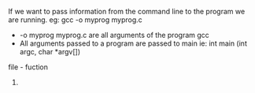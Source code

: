If we want to pass information from the command line to the program we are running.
	eg: gcc -o myprog myprog.c
- -o myprog myprog.c are all arguments of the program gcc
- All arguments passed to a program are passed to main
        ie: int main (int argc, char *argv[])

file - fuction

1.
